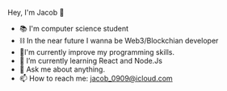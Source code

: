 Hey, I'm Jacob 👋

- 📚 I'm computer science student  
- ⛓ In the near future I wanna be Web3/Blockchian developer 
- 🔭I'm currently improve my programming skills.
- 🌱 I’m currently learning React and Node.Js 
- 💬 Ask me about anything.
- 📫 How to reach me: jacob_0909@icloud.com

